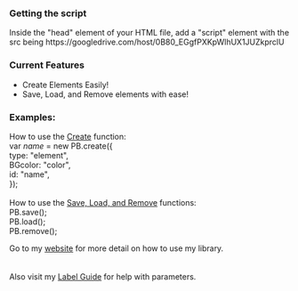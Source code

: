 <h3>Getting the script</h3>
<p>Inside the "head" element of your HTML file, add a "script" element with the src being https://googledrive.com/host/0B80_EGgfPXKpWlhUX1JUZkprclU</p>
<h3>Current Features</h3>
<ul>
<li>Create Elements Easily!</li>
<li>Save, Load, and Remove elements with ease!</li>
</ul>

<h3>Examples:</h3>
<p>
How to use the <a href="https://sites.google.com/site/piggahbro/projects/piggahbrojs/using-create" target="_Blank">Create</a> function:</br>
var <i>name</i> = new PB.create({ <br>
type: "element", <br>
BGcolor: "color", <br>
id: "name", <br>
});<br><br>
How to use the <a href="https://sites.google.com/site/piggahbro/projects/piggahbrojs/using-slr" target="_Blank">Save, Load, and Remove</a> functions:<br>
PB.save();<br>
PB.load();<br>
PB.remove();
</p>

<p>Go to my <a href="https://sites.google.com/site/piggahbro/projects/piggahbrojs" target="_Blank">website</a> for more detail on how to use my library.<br><br><br>
Also visit my <a href="https://sites.google.com/site/piggahbro/projects/piggahbrojs/label-guide" target="_Blank">Label Guide</a> for help with parameters.</p>

